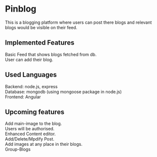# Pinblog

This is a blogging platform where users can post there blogs and relevant blogs would be visible on their feed.    

## Implemented Features

Basic Feed that shows blogs fetched from db.<br>
User can add their blog.

## Used Languages

Backend: node.js, express<br>
Database: mongodb (using mongoose package in node.js)<br>
Frontend: Angular 

## Upcoming features

Add main-image to the blog.<br>
Users will be authorised.<br>
Enhanced Content editor.<br>
Add/Delete/Mpdify Post.<br>
Add images at any place in their blogs.<br>
Group-Blogs
   
